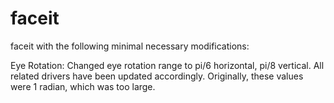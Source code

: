 # faceit
faceit with the following minimal necessary modifications:

Eye Rotation: Changed eye rotation range to pi/6 horizontal, pi/8 vertical. All related drivers have been updated accordingly. Originally, these values were 1 radian, which was too large.

